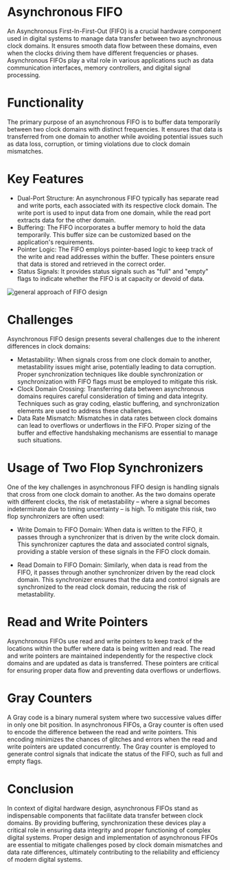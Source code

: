 # Asynchronous FIFO
An Asynchronous First-In-First-Out (FIFO) is a crucial hardware component used in digital systems to manage data transfer between two asynchronous clock domains. It ensures smooth data flow between these domains, even when the clocks driving them have different frequencies or phases. Asynchronous FIFOs play a vital role in various applications such as data communication interfaces, memory controllers, and digital signal processing.

# Functionality
The primary purpose of an asynchronous FIFO is to buffer data temporarily between two clock domains with distinct frequencies. It ensures that data is transferred from one domain to another while avoiding potential issues such as data loss, corruption, or timing violations due to clock domain mismatches.

# Key Features
* Dual-Port Structure: An asynchronous FIFO typically has separate read and write ports, each associated with its respective clock domain. The write port is used to input data from one domain, while the read port extracts data for the other domain.
* Buffering: The FIFO incorporates a buffer memory to hold the data temporarily. This buffer size can be customized based on the application's requirements.
*	Pointer Logic: The FIFO employs pointer-based logic to keep track of the write and read addresses within the buffer. These pointers ensure that data is stored and retrieved in the correct order.
*	Status Signals: It provides status signals such as "full" and "empty" flags to indicate whether the FIFO is at capacity or devoid of data.

 
      
   ![general approach of FIFO design](https://github.com/RakeshN124/AsynchronousFifo/assets/33099414/a9be74cc-df36-4901-9ffc-7120559aa33a)





# Challenges
Asynchronous FIFO design presents several challenges due to the inherent differences in clock domains:
*	Metastability: When signals cross from one clock domain to another, metastability issues might arise, potentially leading to data corruption. Proper synchronization techniques like double synchronization or synchronization with FIFO flags must be employed to mitigate this risk.
*	Clock Domain Crossing: Transferring data between asynchronous domains requires careful consideration of timing and data integrity. Techniques such as gray coding, elastic buffering, and synchronization elements are used to address these challenges.
*	Data Rate Mismatch: Mismatches in data rates between clock domains can lead to overflows or underflows in the FIFO. Proper sizing of the buffer and effective handshaking mechanisms are essential to manage such situations.

# Usage of Two Flop Synchronizers
One of the key challenges in asynchronous FIFO design is handling signals that cross from one clock domain to another. As the two domains operate with different clocks, the risk of metastability – where a signal becomes indeterminate due to timing uncertainty – is high. To mitigate this risk, two flop synchronizers are often used:

*	Write Domain to FIFO Domain: When data is written to the FIFO, it passes through a synchronizer that is driven by the write clock domain. This synchronizer captures the data and associated control signals, providing a stable version of these signals in the FIFO clock domain.

*	Read Domain to FIFO Domain: Similarly, when data is read from the FIFO, it passes through another synchronizer driven by the read clock domain. This synchronizer ensures that the data and control signals are synchronized to the read clock domain, reducing the risk of metastability.

# Read and Write Pointers
Asynchronous FIFOs use read and write pointers to keep track of the locations within the buffer where data is being written and read. The read and write pointers are maintained independently for the respective clock domains and are updated as data is transferred. These pointers are critical for ensuring proper data flow and preventing data overflows or underflows.

# Gray Counters
A Gray code is a binary numeral system where two successive values differ in only one bit position. In asynchronous FIFOs, a Gray counter is often used to encode the difference between the read and write pointers. This encoding minimizes the chances of glitches and errors when the read and write pointers are updated concurrently. The Gray counter is employed to generate control signals that indicate the status of the FIFO, such as full and empty flags.

# Conclusion
In context of digital hardware design, asynchronous FIFOs stand as indispensable components that facilitate data transfer between clock domains. By providing buffering, synchronization these devices play a critical role in ensuring data integrity and proper functioning of complex digital systems. Proper design and implementation of asynchronous FIFOs are essential to mitigate challenges posed by clock domain mismatches and data rate differences, ultimately contributing to the reliability and efficiency of modern digital systems.
